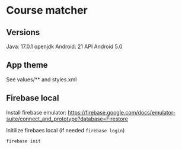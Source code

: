 # Course matcher

## Versions
Java: 17.0.1 openjdk
Android: 21 API Android 5.0

## App theme
See values/** and styles.xml

## Firebase local
Install firebase emulator:
https://firebase.google.com/docs/emulator-suite/connect_and_prototype?database=Firestore

Initilize firebaes local (if needed `firebase login`)
```
firebase init
```